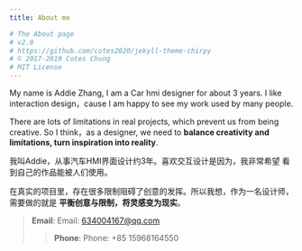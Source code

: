 ```yaml
---
title: About me

# The About page
# v2.0
# https://github.com/cotes2020/jekyll-theme-chirpy
# © 2017-2019 Cotes Chung
# MIT License
---
```


My name is Addie Zhang, I am a Car hmi designer for about 3 years. I like interaction design，cause I am happy
to see my work used by many people.

There are lots of limitations in real projects, 
which prevent us from being creative. So I think，as a designer, we need 
to 
**balance creativity and limitations, turn inspiration into reality**. 

我叫Addie，从事汽车HMI界面设计约3年。喜欢交互设计是因为，我非常希望
看到自己的作品能被人们使用。

在真实的项目里，存在很多限制阻碍了创意的发挥。所以我想，作为一名设计师，需要做的就是
**平衡创意与限制，将灵感变为现实**。

> **Email**: Email: 634004167@qq.com  
>> **Phone**: Phone: +85 15968164550